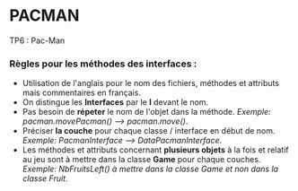 # PACMAN
TP6 : Pac-Man

### Règles pour les méthodes des interfaces :
- Utilisation de l'anglais pour le nom des fichiers, méthodes et attributs mais commentaires en français.
- On distingue les **Interfaces** par le **I** devant le nom.
- Pas besoin de **répeter** le nom de l'objet dans la méthode. *Exemple: pacman.movePacman() --> pacman.move()*.
- Préciser **la couche** pour chaque classe / interface en début de nom. *Exemple: PacmanInterface --> DataPacmanInterface*.
- Les méthodes et attributs concernant **plusieurs objets** à la fois et relatif au jeu sont à mettre dans la classe **Game** pour chaque couches. *Exemple: NbFruitsLeft() à mettre dans la classe Game et non dans la classe Fruit*.